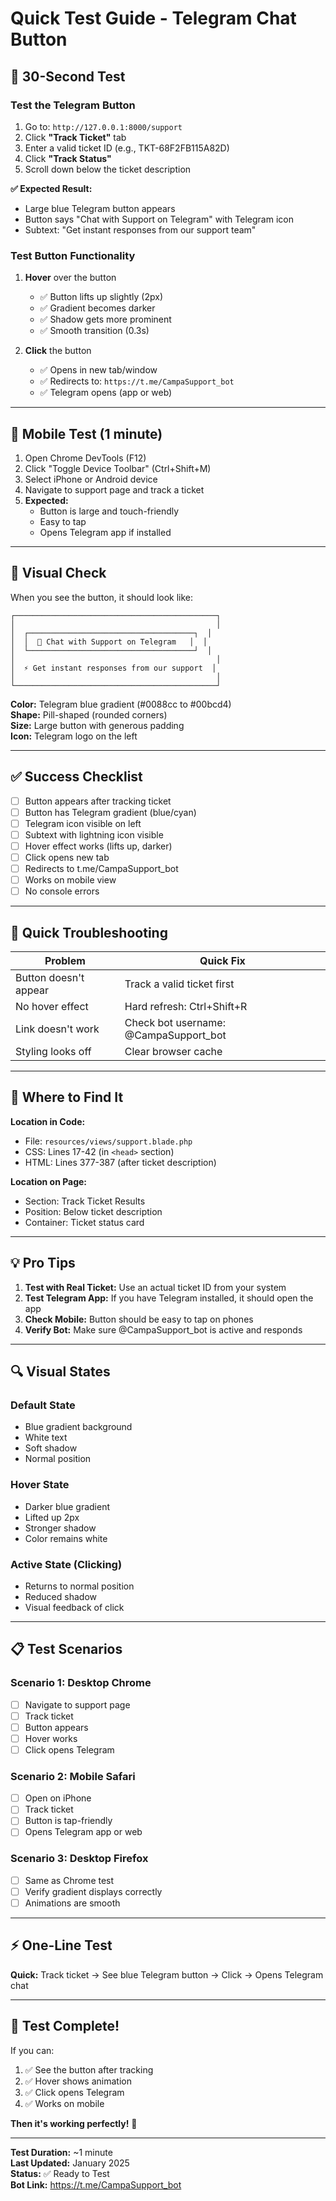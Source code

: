 # Quick Test Guide - Telegram Chat Button

## 🚀 30-Second Test

### Test the Telegram Button
1. Go to: `http://127.0.0.1:8000/support`
2. Click **"Track Ticket"** tab
3. Enter a valid ticket ID (e.g., TKT-68F2FB115A82D)
4. Click **"Track Status"**
5. Scroll down below the ticket description

**✅ Expected Result:**
- Large blue Telegram button appears
- Button says "Chat with Support on Telegram" with Telegram icon
- Subtext: "Get instant responses from our support team"

### Test Button Functionality
1. **Hover** over the button
   - ✅ Button lifts up slightly (2px)
   - ✅ Gradient becomes darker
   - ✅ Shadow gets more prominent
   - ✅ Smooth transition (0.3s)

2. **Click** the button
   - ✅ Opens in new tab/window
   - ✅ Redirects to: `https://t.me/CampaSupport_bot`
   - ✅ Telegram opens (app or web)

---

## 📱 Mobile Test (1 minute)

1. Open Chrome DevTools (F12)
2. Click "Toggle Device Toolbar" (Ctrl+Shift+M)
3. Select iPhone or Android device
4. Navigate to support page and track a ticket
5. **Expected:** 
   - Button is large and touch-friendly
   - Easy to tap
   - Opens Telegram app if installed

---

## 🎨 Visual Check

When you see the button, it should look like:

```
┌─────────────────────────────────────────────┐
│                                             │
│  ┌─────────────────────────────────────┐  │
│  │  📱 Chat with Support on Telegram   │  │
│  └─────────────────────────────────────┘  │
│                                             │
│  ⚡ Get instant responses from our support  │
│                                             │
└─────────────────────────────────────────────┘
```

**Color:** Telegram blue gradient (#0088cc to #00bcd4)  
**Shape:** Pill-shaped (rounded corners)  
**Size:** Large button with generous padding  
**Icon:** Telegram logo on the left

---

## ✅ Success Checklist

- [ ] Button appears after tracking ticket
- [ ] Button has Telegram gradient (blue/cyan)
- [ ] Telegram icon visible on left
- [ ] Subtext with lightning icon visible
- [ ] Hover effect works (lifts up, darker)
- [ ] Click opens new tab
- [ ] Redirects to t.me/CampaSupport_bot
- [ ] Works on mobile view
- [ ] No console errors

---

## 🐛 Quick Troubleshooting

| Problem | Quick Fix |
|---------|-----------|
| Button doesn't appear | Track a valid ticket first |
| No hover effect | Hard refresh: Ctrl+Shift+R |
| Link doesn't work | Check bot username: @CampaSupport_bot |
| Styling looks off | Clear browser cache |

---

## 🎯 Where to Find It

**Location in Code:**
- File: `resources/views/support.blade.php`
- CSS: Lines 17-42 (in `<head>` section)
- HTML: Lines 377-387 (after ticket description)

**Location on Page:**
- Section: Track Ticket Results
- Position: Below ticket description
- Container: Ticket status card

---

## 💡 Pro Tips

1. **Test with Real Ticket:** Use an actual ticket ID from your system
2. **Test Telegram App:** If you have Telegram installed, it should open the app
3. **Check Mobile:** Button should be easy to tap on phones
4. **Verify Bot:** Make sure @CampaSupport_bot is active and responds

---

## 🔍 Visual States

### Default State
- Blue gradient background
- White text
- Soft shadow
- Normal position

### Hover State
- Darker blue gradient
- Lifted up 2px
- Stronger shadow
- Color remains white

### Active State (Clicking)
- Returns to normal position
- Reduced shadow
- Visual feedback of click

---

## 📋 Test Scenarios

### Scenario 1: Desktop Chrome
- [ ] Navigate to support page
- [ ] Track ticket
- [ ] Button appears
- [ ] Hover works
- [ ] Click opens Telegram

### Scenario 2: Mobile Safari
- [ ] Open on iPhone
- [ ] Track ticket
- [ ] Button is tap-friendly
- [ ] Opens Telegram app or web

### Scenario 3: Desktop Firefox
- [ ] Same as Chrome test
- [ ] Verify gradient displays correctly
- [ ] Animations are smooth

---

## ⚡ One-Line Test

**Quick:** Track ticket → See blue Telegram button → Click → Opens Telegram chat

---

## 🎉 Test Complete!

If you can:
1. ✅ See the button after tracking
2. ✅ Hover shows animation
3. ✅ Click opens Telegram
4. ✅ Works on mobile

**Then it's working perfectly!** 🚀

---

**Test Duration:** ~1 minute  
**Last Updated:** January 2025  
**Status:** ✅ Ready to Test  
**Bot Link:** https://t.me/CampaSupport_bot